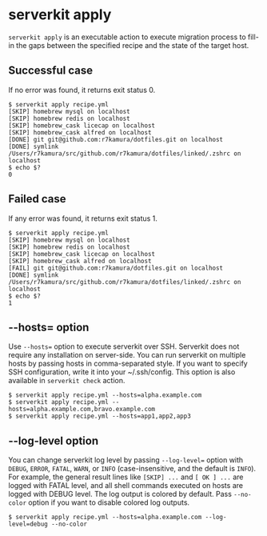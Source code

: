 # serverkit apply
`serverkit apply` is an executable action to execute migration process to fill-in the gaps
between the specified recipe and the state of the target host.

## Successful case
If no error was found, it returns exit status 0.

```console
$ serverkit apply recipe.yml
[SKIP] homebrew mysql on localhost
[SKIP] homebrew redis on localhost
[SKIP] homebrew_cask licecap on localhost
[SKIP] homebrew_cask alfred on localhost
[DONE] git git@github.com:r7kamura/dotfiles.git on localhost
[DONE] symlink /Users/r7kamura/src/github.com/r7kamura/dotfiles/linked/.zshrc on localhost
$ echo $?
0
```

## Failed case
If any error was found, it returns exit status 1.

```console
$ serverkit apply recipe.yml
[SKIP] homebrew mysql on localhost
[SKIP] homebrew redis on localhost
[SKIP] homebrew_cask licecap on localhost
[SKIP] homebrew_cask alfred on localhost
[FAIL] git git@github.com:r7kamura/dotfiles.git on localhost
[DONE] symlink /Users/r7kamura/src/github.com/r7kamura/dotfiles/linked/.zshrc on localhost
$ echo $?
1
```

## --hosts= option
Use `--hosts=` option to execute serverkit over SSH.
Serverkit does not require any installation on server-side.
You can run serverkit on multiple hosts by passing hosts in comma-separated style.
If you want to specify SSH configuration, write it into your ~/.ssh/config.
This option is also available in `serverkit check` action.

```console
$ serverkit apply recipe.yml --hosts=alpha.example.com
$ serverkit apply recipe.yml --hosts=alpha.example.com,bravo.example.com
$ serverkit apply recipe.yml --hosts=app1,app2,app3
```

## --log-level option
You can change serverkit log level by passing `--log-level=` option with
`DEBUG`, `ERROR`, `FATAL`, `WARN`, or `INFO` (case-insensitive, and the default is `INFO`).
For example, the general result lines like `[SKIP] ...` and `[ OK ] ...` are logged with FATAL level,
and all shell commands executed on hosts are logged with DEBUG level.
The log output is colored by default.
Pass `--no-color` option if you want to disable colored log outputs.

```console
$ serverkit apply recipe.yml --hosts=alpha.example.com --log-level=debug --no-color
```
